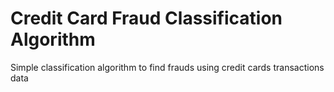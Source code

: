 # Credit Card Fraud Classification Algorithm

Simple classification algorithm to find frauds using credit cards transactions data

